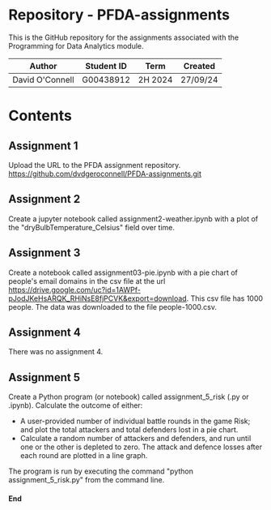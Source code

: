 # Repository - PFDA-assignments
This is the GitHub repository for the assignments associated with the Programming for Data Analytics module.  
 
| Author  | Student ID  | Term  | Created  |  
|----------|---------|---------|---------|  
| David O'Connell  | G00438912  | 2H 2024  |  27/09/24  |  

# Contents  

## Assignment 1  
Upload the URL to the PFDA assignment repository.  
https://github.com/dvdgeroconnell/PFDA-assignments.git

## Assignment 2  
Create a jupyter notebook called assignment2-weather.ipynb with a plot of the "dryBulbTemperature_Celsius" field over time.  

## Assignment 3  
Create a notebook called assignment03-pie.ipynb with a pie chart of people's email domains in the csv file at the url https://drive.google.com/uc?id=1AWPf-pJodJKeHsARQK_RHiNsE8fjPCVK&export=download. This csv file has 1000 people. The data was downloaded to the file people-1000.csv.  

## Assignment 4  
There was no assignment 4.  

## Assignment 5  
Create a Python program (or notebook) called assignment_5_risk (.py or .ipynb). Calculate the outcome of either:
- A user-provided number of individual battle rounds in the game Risk; and plot the total attackers and total defenders lost in a pie chart.  
- Calculate a random number of attackers and defenders, and run until one or the other is depleted to zero. The attack and defence losses after each round are plotted in a line graph.  
  
The program is run by executing the command "python assignment_5_risk.py" from the command line.  
  
#### End